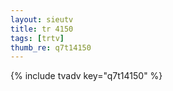 ```yaml
--- 
layout: sieutv
title: tr 4150
tags: [trtv]
thumb_re: q7t14150
---
```

{% include tvadv key="q7t14150" %} 
